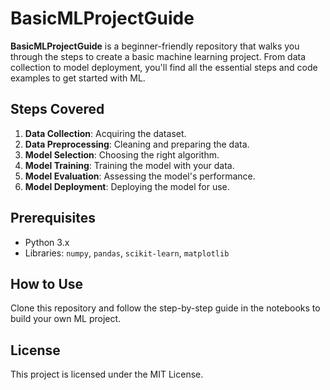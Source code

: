 # BasicMLProjectGuide

**BasicMLProjectGuide** is a beginner-friendly repository that walks you through the steps to create a basic machine learning project. From data collection to model deployment, you'll find all the essential steps and code examples to get started with ML.

## Steps Covered

1. **Data Collection**: Acquiring the dataset.
2. **Data Preprocessing**: Cleaning and preparing the data.
3. **Model Selection**: Choosing the right algorithm.
4. **Model Training**: Training the model with your data.
5. **Model Evaluation**: Assessing the model's performance.
6. **Model Deployment**: Deploying the model for use.

## Prerequisites

- Python 3.x
- Libraries: `numpy`, `pandas`, `scikit-learn`, `matplotlib`

## How to Use

Clone this repository and follow the step-by-step guide in the notebooks to build your own ML project.

## License

This project is licensed under the MIT License.
